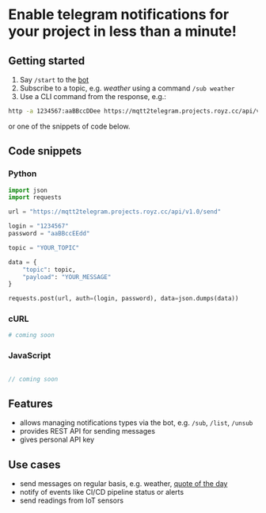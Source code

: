 # Enable telegram notifications for your project in less than a minute!

## Getting started
1. Say `/start` to the [bot](https://t.me/Mqtt2TelegramBot)
2. Subscribe to a topic, e.g. *weather* using a command `/sub weather`
3. Use a CLI command from the response, e.g.:
```bash
http -a 1234567:aaBBccDDee https://mqtt2telegram.projects.royz.cc/api/v1.0/send topic=weather payload='<your message>'
```
or one of the snippets of code below.

## Code snippets

### Python

```python
import json
import requests

url = "https://mqtt2telegram.projects.royz.cc/api/v1.0/send"

login = "1234567"
password = "aaBBccEEdd"

topic = "YOUR_TOPIC"

data = {
    "topic": topic,
    "payload": "YOUR_MESSAGE"
}

requests.post(url, auth=(login, password), data=json.dumps(data))
```

### cURL

```bash
# coming soon
```

### JavaScript

```javascript

// coming soon
```

## Features
- allows managing notifications types via the bot, e.g. `/sub`, `/list`, `/unsub`
- provides REST API for sending messages
- gives personal API key

## Use cases
- send messages on regular basis, e.g. weather, [quote of the day](https://github.com/zjor/automation)
- notify of events like CI/CD pipeline status or alerts
- send readings from IoT sensors 